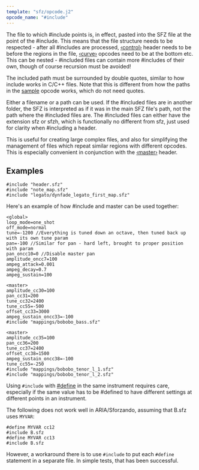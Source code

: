 ```yaml
---
template: "sfz/opcode.j2"
opcode_name: "#include"
---
```

The file to which #include points is, in effect,
pasted into the SFZ file at the point of the #include. This means that
the file structure needs to be respected - after all #includes are processed,
[‹control›] header needs to be before the regions in the file,
[‹curve›] opcodes need to be at the bottom etc. This can be
nested - #included files can contain more #includes of their own,
though of course recursion must be avoided!

The included path must be surrounded by double quotes, similar to how include
works in C/C++ files. Note that this is different from how the paths in the
[sample] opcode works, which do not need quotes.

Either a filename or a path can be used. If the #included files are in another
folder, the SFZ is interpreted as if it was in the main SFZ file's path, not the
path where the #included files are. The #included files can either have the
extension sfz or sfzh, which is functionally no different from sfz, just used
for clarity when #including a header.

This is useful for creating large complex files, and also for simplifying the
management of files which repeat similar regions with different opcodes. This is
especially convenient in conjunction with the [‹master›] header.

## Examples

```sfz
#include "header.sfz"
#include "note_map.sfz"
#include "legato/dynfade_legato_first_map.sfz"
```

Here's an example of how #include and master can be used together:

```sfz
<global>
loop_mode=one_shot
off_mode=normal
tune=-1200 //Everything is tuned down an octave, then tuned back up with its own tune param
pan=-100 //Similar for pan - hard left, brought to proper position with param
pan_oncc10=0 //Disable master pan
amplitude_oncc7=100
ampeg_attack=0.001
ampeg_decay=0.7
ampeg_sustain=100

<master>
amplitude_cc30=100
pan_cc31=200
tune_cc32=2400
tune_cc55=-500
offset_cc33=3000
ampeg_sustain_oncc33=-100
#include "mappings/bobobo_bass.sfz"

<master>
amplitude_cc35=100
pan_cc36=200
tune_cc37=2400
offset_cc38=1500
ampeg_sustain_oncc38=-100
tune_cc55=-250
#include "mappings/bobobo_tenor_l_1.sfz"
#include "mappings/bobobo_tenor_l_2.sfz"
```

Using `#include` with [#define] in the same instrument requires care,
especially if the same value has to be #defined to have different settings at
different points in an instrument.

The following does not work well in ARIA/Sforzando, assuming that B.sfz uses `MYVAR`:

```sfz
#define MYVAR cc12
#include B.sfz
#define MYVAR cc13
#include B.sfz
```

However, a workaround there is to use `#include` to put each `#define` statement
in a separate file.
In simple tests, that has been successful.


[#define]: define.md
[sample]:  sample.md
[‹control›]: ../headers/control.md
[‹curve›]:   ../headers/curve.md
[‹master›]:  ../headers/master.md
